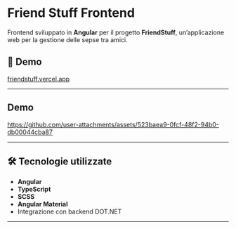 # Friend Stuff Frontend

Frontend sviluppato in **Angular** per il progetto **FriendStuff**, un’applicazione web per la gestione delle sepse tra amici.

## 🚀 Demo
[friendstuff.vercel.app](https://friendstuff.vercel.app)

---
## Demo ##

https://github.com/user-attachments/assets/523baea9-0fcf-48f2-94b0-db00044cba87

---
## 🛠 Tecnologie utilizzate
- **Angular**
- **TypeScript**  
- **SCSS**  
- **Angular Material**
- Integrazione con backend DOT.NET

---
